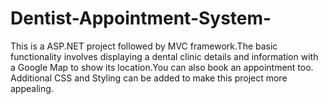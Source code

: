 # Dentist-Appointment-System-
This is a ASP.NET project followed by MVC framework.The basic functionality involves displaying a dental clinic details and information
with a Google Map to show its location.You can also book an appointment too. Additional CSS and Styling can be added to make this project
more appealing.
